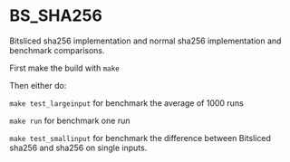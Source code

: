 # BS_SHA256
Bitsliced sha256 implementation and normal sha256 implementation and benchmark comparisons.

First make the build with ```make```

Then either do:

```make test_largeinput``` for benchmark the average of 1000 runs

```make run``` for benchmark one run

```make test_smallinput``` for benchmark the difference between Bitsliced sha256 and sha256 on single inputs.

